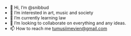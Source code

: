 - 👋 Hi, I’m @snibbud
- 👀 I’m interested in art, music and society
- 🌱 I’m currently learning law
- 💞️ I’m looking to collaborate on everything and any ideas.
- 📫 How to reach me tumusiimevien@gmail.com

<!---
snibbud/snibbud is a ✨ special ✨ repository because its `README.md` (this file) appears on your GitHub profile.
You can click the Preview link to take a look at your changes.
--->
